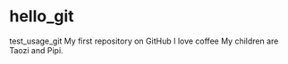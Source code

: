 # hello_git
test_usage_git
My first repository on GitHub
I love coffee
My children are Taozi and Pipi.
